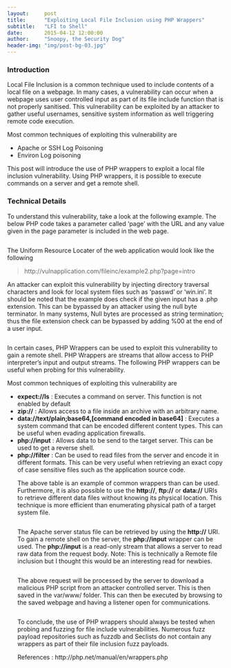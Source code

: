 ```yaml
---
layout:     post
title:      "Exploiting Local File Inclusion using PHP Wrappers"
subtitle:   "LFI to Shell"
date:       2015-04-12 12:00:00
author:     "Snoopy, the Security Dog"
header-img: "img/post-bg-03.jpg"
---
```

<h3>Introduction</h3>

<p>Local File Inclusion is a common technique used to include contents of a local file on a webpage. In many cases, a vulnerability can occur when a webpage uses user controlled input as part of its file include function that is not properly sanitised. This vulnerability can be exploited by an attacker to gather useful usernames, sensitive system information as well triggering remote code execution.</p>


<p> Most common techniques of exploiting this vulnerability are
<ul>
  <li>Apache or SSH Log Poisoning</li>
  <li>Environ Log poisoning</li>
 </ul>
</p>
<p>This post will introduce the use of PHP wrappers to exploit a local file inclusion vulnerability. Using PHP wrappers, it is possible to execute commands on a server and get a remote shell.</p>

<h3>Technical Details</h3>

<p>To understand this vulnerability, take a look at the following example. The below PHP code takes a parameter called ‘page’ with the URL and any value given in the page parameter is included in the web page.</p>

<img alt="" src="http://snoopysecurity.github.io/img/lfi/lfi1.png" />

<p>The Uniform Resource Locater of the web application would look like the following</p>


<blockquote>http://vulnapplication.com/fileinc/example2.php?page=intro</blockquote>

<p>An attacker can exploit this vulnerability by injecting directory traversal characters and look for local system files such as ‘passwd’ or ‘win.ini’. It should be noted that the example does check if the given input has a .php extension. This can be bypassed by an attacker using the null byte terminator. In many systems, Null bytes are processed as string termination; thus the file extension check can be bypassed by adding %00 at the end of a user input.</p>

<img alt="" src="http://snoopysecurity.github.io/img/lfi/lfi2.png" />

<p>In certain cases, PHP Wrappers can be used to exploit this vulnerability to gain a remote shell. PHP Wrappers are streams that allow access to PHP interpreter’s input and output streams. The following PHP wrappers can be useful when probing for this vulnerability. </p>


<p> Most common techniques of exploiting this vulnerability are
<ul>
  <li><b>expect://ls</b> : Executes a command on server. This function is not enabled by default</li>
  <li><b>zip://</b> : Allows access to a file inside an archive with an arbitrary name.</li>
   <li><b>data://text/plain;base64,[command encoded in base64]</b> : Executes a system command that can be encoded different content types. This can be useful when evading application firewalls.</li>
   <li><b>php://input</b> : Allows data to be send to the target server. This can be used to get a reverse shell.</li>
   <li><b>php://filter</b> : Can be used to read files from the server and encode it in different formats. This can be very useful when retrieving an exact copy of case sensitive files such as the application source code.</li>



<p>The above table is an example of common wrappers than can be used. Furthermore, it is also possible to use the <b>http://</b>, <b>ftp://</b> or <b>data://</b> URIs to retrieve different data files without knowing its physical location. This technique is more efficient than enumerating physical path of a target system file.</p>

<img alt="" src="http://snoopysecurity.github.io/img/lfi/lfi4.png" />

<p>The Apache server status file can be retrieved by using the <b>http://</b> URI. To gain a remote shell on the server, the <b>php://input</b> wrapper can be used. The <b>php://input</b> is a read-only stream that allows a server to read raw data from the request body.
Note: This is technically a Remote file inclusion but I thought this would be an interesting read for newbies.
</p>

<img alt="" src="http://snoopysecurity.github.io/img/lfi/lfi5.png" />


<p>The above request will be processed by the server to download a malicious PHP script from an attacker controlled server. This is then saved in the var/www/ folder.  This can then be executed by browsing to the saved webpage and having a listener open for communications.</p>

<img alt="" src="http://snoopysecurity.github.io/img/lfi/lfi6.png" />

<p>To conclude, the use of PHP wrappers should always be tested when probing and fuzzing for file include vulnerabilities. Numerous fuzz payload repositories such as fuzzdb and Seclists do not contain any wrappers as part of their file inclusion fuzz payloads.</p>

<p> References : http://php.net/manual/en/wrappers.php </p>
